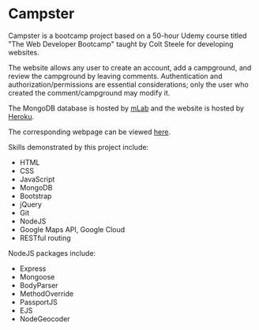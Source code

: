 # Campster

Campster is a bootcamp project based on a 50-hour Udemy course titled "The Web Developer Bootcamp" taught by Colt Steele for developing websites.

The website allows any user to create an account, add a campground, and review the campground by leaving comments. Authentication and authorization/permissions are essential considerations; only the user who created the comment/campground may modify it. 

The MongoDB database is hosted by [mLab](https://mlab.com) and the website is hosted by [Heroku](http://www.heroku.com). 

The corresponding webpage can be viewed [here](https://t-huang.herokuapp.com).

Skills demonstrated by this project include:
* HTML
* CSS
* JavaScript
* MongoDB
* Bootstrap
* jQuery
* Git
* NodeJS
* Google Maps API, Google Cloud
* RESTful routing

NodeJS packages include:
* Express
* Mongoose
* BodyParser
* MethodOverride
* PassportJS
* EJS
* NodeGeocoder


